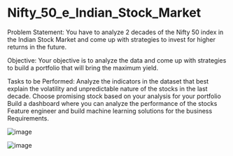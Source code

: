 # Nifty_50_e_Indian_Stock_Market

Problem Statement:
You have to analyze 2 decades of the Nifty 50 index in the Indian Stock Market and come up with strategies to invest for higher returns in the future.

Objective:
Your objective is to analyze the data and come up with strategies to build a portfolio that will bring the maximum yield.

Tasks to be Performed:
Analyze the indicators in the dataset that best explain the volatility and unpredictable nature of the stocks in the last decade.
Choose promising stock based on your analysis for your portfolio
Build a dashboard where you can analyze the performance of the stocks
Feature engineer and build machine learning solutions for the business Requirements.

![image](https://github.com/user-attachments/assets/1e7e1f71-2e8f-49c6-a5d7-20fe272cbe53)

![image](https://github.com/user-attachments/assets/47a65e34-d5d9-4a33-a29b-366cd0d04a9f)


